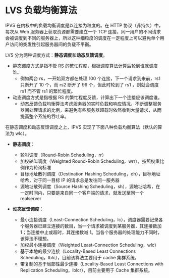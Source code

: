 # LVS 负载均衡算法

IPVS 在内核中的负载均衡调度是以连接为粒度的。在 HTTP 协议（非持久）中，每次从 Web 服务器上获取资源都需要建立一个 TCP 连接，同一用户的不同请求会被调度到不同的服务器上，所以这种细粒度的调度在一定程度上可以避免单个用户访问的突发性引起服务器间的负载不平衡。

LVS 分为两种调度方式：**静态调度**和**动态反馈调度**。

- 静态调度方式是指不管 RS 的繁忙程度，根据调度算法计算后轮到谁就调度谁。
	- 例如两台 rs，一开始双方都在处理 100 个连接，下一个请求到来前，rs1 只断开了 10 个，而 rs2 断开了 99 个，但此时轮到了 rs1 ，则就会调度 rs1 而不管 rs1 的繁忙程度。
- 动态调度方式是指根据 RS 的繁忙程度反馈，计算出下一个连接应该调度谁。
	- 动态反馈负载均衡算法考虑服务器的实时负载和响应情况，不断调整服务器间处理请求的比例，来避免有些服务器超载时依然收到大量请求，从而提高整个系统的吞吐率。

在静态调度和动态反馈调度之上，IPVS 实现了下面八种负载均衡算法（默认的算法为 wlc）。

- **静态调度**：
	- 轮叫调度（Round-Robin Scheduling，rr）
	- 加权轮叫调度（Weighted Round-Robin Scheduling，wrr），按照权重比例作为轮询标准
	- 目标地址散列调度（Destination Hashing Scheduling，dh），目标地址哈希，对于同一目标 IP 的请求总是发往同一服务器
	- 源地址散列调度（Source Hashing Scheduling，sh），源地址哈希，在一定时间内，只要是来自同一个客户端的请求，就发送至同一个 realserver

- **动态反馈调度**：
	-	最小连接调度（Least-Connection Scheduling，lc），调度器需要记录各个服务器已建立连接的数目，当一个请求被调度到某服务器，其连接数加 1；当连接中止或超时，其连接数减 1。当各个服务器的处理能力不同时，该算法不理想。
	- 加权最小连接调度（Weighted Least-Connection Scheduling，wlc）
	- 基于本地的最少连接（Locality-Based Least Connections Scheduling，lblc），目前该算法主要用于 cache 集群系统。
	- 带复制的基于局部性最少连接（Locality-Based Least Connections with Replication Scheduling，lblcr），目前主要用于 Cache 集群系统。